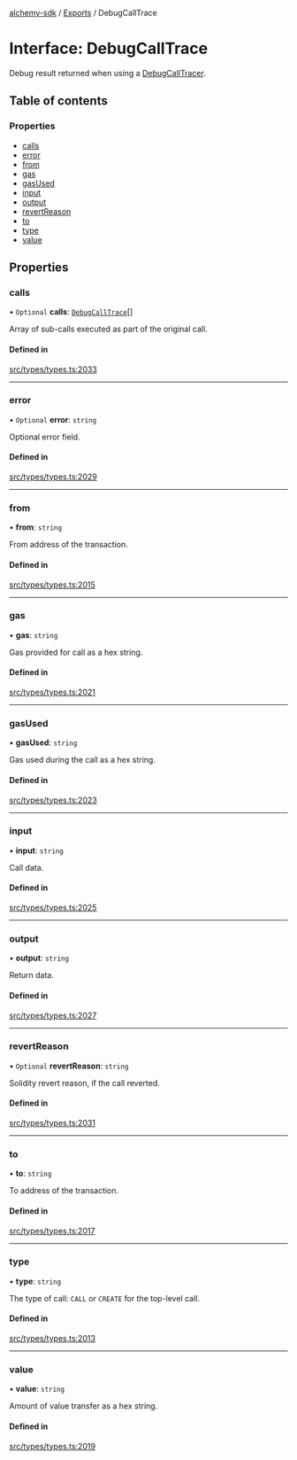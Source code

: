 [alchemy-sdk](../README.md) / [Exports](../modules.md) / DebugCallTrace

# Interface: DebugCallTrace

Debug result returned when using a [DebugCallTracer](DebugCallTracer.md).

## Table of contents

### Properties

- [calls](DebugCallTrace.md#calls)
- [error](DebugCallTrace.md#error)
- [from](DebugCallTrace.md#from)
- [gas](DebugCallTrace.md#gas)
- [gasUsed](DebugCallTrace.md#gasused)
- [input](DebugCallTrace.md#input)
- [output](DebugCallTrace.md#output)
- [revertReason](DebugCallTrace.md#revertreason)
- [to](DebugCallTrace.md#to)
- [type](DebugCallTrace.md#type)
- [value](DebugCallTrace.md#value)

## Properties

### calls

• `Optional` **calls**: [`DebugCallTrace`](DebugCallTrace.md)[]

Array of sub-calls executed as part of the original call.

#### Defined in

[src/types/types.ts:2033](https://github.com/alchemyplatform/alchemy-sdk-js/blob/c023713/src/types/types.ts#L2033)

___

### error

• `Optional` **error**: `string`

Optional error field.

#### Defined in

[src/types/types.ts:2029](https://github.com/alchemyplatform/alchemy-sdk-js/blob/c023713/src/types/types.ts#L2029)

___

### from

• **from**: `string`

From address of the transaction.

#### Defined in

[src/types/types.ts:2015](https://github.com/alchemyplatform/alchemy-sdk-js/blob/c023713/src/types/types.ts#L2015)

___

### gas

• **gas**: `string`

Gas provided for call as a hex string.

#### Defined in

[src/types/types.ts:2021](https://github.com/alchemyplatform/alchemy-sdk-js/blob/c023713/src/types/types.ts#L2021)

___

### gasUsed

• **gasUsed**: `string`

Gas used during the call as a hex string.

#### Defined in

[src/types/types.ts:2023](https://github.com/alchemyplatform/alchemy-sdk-js/blob/c023713/src/types/types.ts#L2023)

___

### input

• **input**: `string`

Call data.

#### Defined in

[src/types/types.ts:2025](https://github.com/alchemyplatform/alchemy-sdk-js/blob/c023713/src/types/types.ts#L2025)

___

### output

• **output**: `string`

Return data.

#### Defined in

[src/types/types.ts:2027](https://github.com/alchemyplatform/alchemy-sdk-js/blob/c023713/src/types/types.ts#L2027)

___

### revertReason

• `Optional` **revertReason**: `string`

Solidity revert reason, if the call reverted.

#### Defined in

[src/types/types.ts:2031](https://github.com/alchemyplatform/alchemy-sdk-js/blob/c023713/src/types/types.ts#L2031)

___

### to

• **to**: `string`

To address of the transaction.

#### Defined in

[src/types/types.ts:2017](https://github.com/alchemyplatform/alchemy-sdk-js/blob/c023713/src/types/types.ts#L2017)

___

### type

• **type**: `string`

The type of call: `CALL` or `CREATE` for the top-level call.

#### Defined in

[src/types/types.ts:2013](https://github.com/alchemyplatform/alchemy-sdk-js/blob/c023713/src/types/types.ts#L2013)

___

### value

• **value**: `string`

Amount of value transfer as a hex string.

#### Defined in

[src/types/types.ts:2019](https://github.com/alchemyplatform/alchemy-sdk-js/blob/c023713/src/types/types.ts#L2019)
